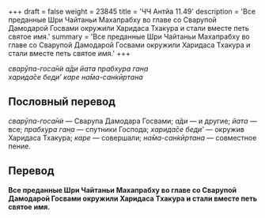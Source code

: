 +++
draft = false
weight = 23845
title = 'ЧЧ Антйа 11.49'
description = 'Все преданные Шри Чайтаньи Махапрабху во главе со Сварупой Дамодарой Госвами окружили Харидаса Тхакура и стали вместе петь святое имя.'
summary = 'Все преданные Шри Чайтаньи Махапрабху во главе со Сварупой Дамодарой Госвами окружили Харидаса Тхакура и стали вместе петь святое имя.'
+++

_сварӯпа-госа̄н̃и а̄ди йата прабхура ган̣а  
харида̄се бед̣и’ каре на̄ма-сан̇кӣртана_

## Пословный перевод

_сварӯпа_\-_госа̄н̃и_ — Сварупа Дамодара Госвами; _а̄ди_ — и другие; _йата_ — все; _прабхура_ _ган̣а_ — спутники Господа; _харида̄се_ _бед̣и’_ — окружив Харидаса Тхакура; _каре_ — совершали; _на̄ма_\-_сан̇кӣртана_ — совместное пение.

## Перевод

**Все преданные Шри Чайтаньи Махапрабху во главе со Сварупой Дамодарой Госвами окружили Харидаса Тхакура и стали вместе петь святое имя.**
